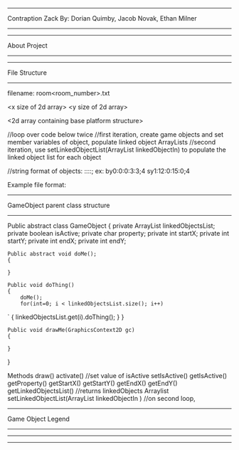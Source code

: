 **********************************************************************************************************************************
Contraption Zack 
By: Dorian Quimby, Jacob Novak, Ethan Milner
**********************************************************************************************************************************



**********************************************************************************************************************************
About Project
**********************************************************************************************************************************



**********************************************************************************************************************************
File Structure
**********************************************************************************************************************************
filename: room<room_number>.txt

<x size of 2d array> <y size of 2d array>

<2d array containing base platform structure>

//loop over code below twice
//first iteration, create game objects and set member variables of object, populate linked object ArrayLists
//second iteration, use setLinkedObjectList(ArrayList linkedObjectIn) to populate the linked object list for each object


<array list of game objects>
//string format of objects: <object><property><activated>:<startx>:<starty>:<endx>:<endy>;<linkedObjectListCode>
ex: by0:0:0:3:3;4 sy1:12:0:15:0;4



Example file format:



**********************************************************************************************************************************
GameObject parent class structure
**********************************************************************************************************************************
Public abstract class GameObject
{
    private ArrayList<GameObject> linkedObjectsList;
    private boolean isActive;
    private char property;
    private int startX;
    private int startY;
    private int endX;
    private int endY;

    

    Public abstract void doMe();
    {

    }

    Public void doThing()
    {
	    doMe();
	    for(int=0; i < linkedObjectsList.size(); i++)
`	    {
			linkedObjectsList.get(i).doThing();
		}
	}

	Public void drawMe(GraphicsContext2D gc)
	{

	}
}

Methods
draw()
activate()	//set value of isActive
setIsActive()
getIsActive()
getProperty()
getStartX()
getStartY()
getEndX()
getEndY()
getLinkedObjectsList()	//returns linkedObjects Arraylist
setLinkedObjectList(ArrayList linkedObjectIn	)	//on second loop, 
	



**********************************************************************************************************************************
Game Object Legend
**********************************************************************************************************************************




**********************************************************************************************************************************

**********************************************************************************************************************************

